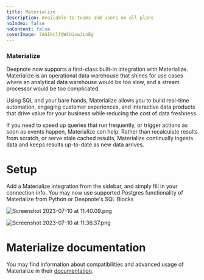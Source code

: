 ```yaml
---
title: Materialize
description: Available to teams and users on all plans
noIndex: false
noContent: false
coverImage: 7AGIkclfQWCUivwJLnEg
---
```


### Materialize

Deepnote now supports a first-class built-in integration with Materialize. Materialize is an operational data warehouse that shines for use cases where an analytical data warehouse would be too slow, and a stream processor would be too complicated.

Using SQL and your bare hands, Materialize allows you to build real-time automation, engaging customer experiences, and interactive data products that drive value for your business while reducing the cost of data freshness.

If you need to speed up queries that run frequently, or trigger actions as soon as events happen, Materialize can help. Rather than recalculate results from scratch, or serve stale cached results, Materialize continually ingests data and keeps results up-to-date as new data arrives.

# Setup

Add a Materialize integration from the sidebar, and simply fill in your connection info. You may now use supported Postgres functionality of Materialize from Python or Deepnote's SQL Blocks

![Screenshot 2023-07-10 at 11.40.09.png](https://media.graphassets.com/dPSJ0ljrSaxXV2IzFhBy)

![Screenshot 2023-07-10 at 11.36.37.png](https://media.graphassets.com/J5g9OAwOSIvnOMoOZFvw)

# Materialize documentation

You may find information about compatibilities and advanced usage of Materialize in their [documentation](https://materialize.com/docs/).

